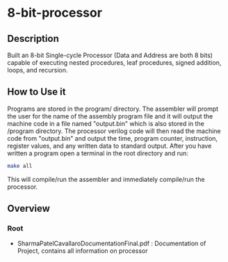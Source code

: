# 8-bit-processor

## Description
Built an 8-bit Single-cycle Processor (Data and Address are both 8 bits) capable of executing nested procedures, leaf procedures, signed addition, loops, and recursion.

## How to Use it
Programs are stored in the program/ directory. The assembler will prompt the user for the name of the assembly program file and it will output the machine code in a file named "output.bin" which is also stored in the /program directory. The processor verilog code will then read the machine code from "output.bin" and output the time, program counter, instruction, register values, and any written data to standard output. After you have written a program open a terminal in the root directory and run:
```bash
make all
```
This will compile/run the assembler and immediately compile/run the processor.

## Overview
### Root
+ SharmaPatelCavallaroDocumentationFinal.pdf : Documentation of Project, contains all information on processor
